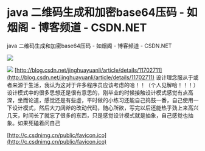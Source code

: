 # java 二维码生成和加密base64压码 - 如烟阁 - 博客频道 - CSDN.NET

java 二维码生成和加密base64压码 - 如烟阁 - 博客频道 - CSDN.NET

![](https://github.com/yangbao93/docs/tree/d23f2b2cbc4eb06e62d38114d6a7f5410080c7b5/技术知识/Java/java%20二维码生成和加密base64压码%20-%20如烟阁%20-%20博客频道%20-%20CSDN.NET/image_2.png)

![](https://github.com/yangbao93/docs/tree/d23f2b2cbc4eb06e62d38114d6a7f5410080c7b5/技术知识/Java/java%20二维码生成和加密base64压码%20-%20如烟阁%20-%20博客频道%20-%20CSDN.NET/favicon.ico.png) [http://blog.csdn.net/jinghuayuanli/article/details/11702711](http://blog.csdn.net/jinghuayuanli/article/details/11702711) 设计理念服从于或者来源于生活，我认为这对于许多程序员应该考虑的哈！！（个人见解哈！！！）设计模式中的很多思想还是很有意思的，刚毕业的时候接触设计模式感觉有点高深，坐而论道，感觉还是有些虚，平时做的小练习还能自己捣鼓一番，自己使用一下设计模式，然后大刀阔斧的改动代码，随心所欲，写完以后还能热乎劲上来高兴几天，时间长了就忘了很多的东西，只是感觉设计模式就是抽象，自己感觉也抽象。如果死磕着问自己

[http://c.csdnimg.cn/public/favicon.ico](http://c.csdnimg.cn/public/favicon.ico)

